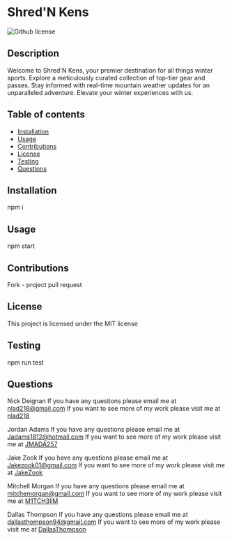 # Shred'N Kens

![Github license](https://img.shields.io/badge/license-MIT-blue.svg)

## Description

Welcome to Shred'N Kens, your premier destination for all things winter sports. Explore a meticulously curated collection of top-tier gear and passes. Stay informed with real-time mountain weather updates for an unparalleled adventure. Elevate your winter experiences with us.

## Table of contents

- [Installation](#installation)
- [Usage](#usage)
- [Contributions](#contributions)
- [License](#license)
- [Testing](#testing)
- [Questions](#questions)

## Installation

npm i

## Usage

npm start

## Contributions

Fork - project pull request

## License

This project is licensed under the MIT license

## Testing

npm run test

## Questions

Nick Deignan
If you have any questions please email me at nlad218@gmail.com
If you want to see more of my work please visit me at [nlad218](https://github.com/nlad218)

Jordan Adams
If you have any questions please email me at Jadams1812@hotmail.com
If you want to see more of my work please visit me at [JMADA257](https://github.com/JMADA257)

Jake Zook
If you have any questions please email me at Jakezook01@gmail.com
If you want to see more of my work please visit me at [JakeZook](https://github.com/JakeZook)

Mitchell Morgan
If you have any questions please email me at mitchemorgan@gmail.com
If you want to see more of my work please visit me at [M1TCH3llM](https://github.com/M1TCH3llM)

Dallas Thompson
If you have any questions please email me at dallasthompson94@gmail.com
If you want to see more of my work please visit me at [DallasThompson](https://github.com/DallasThompson)
